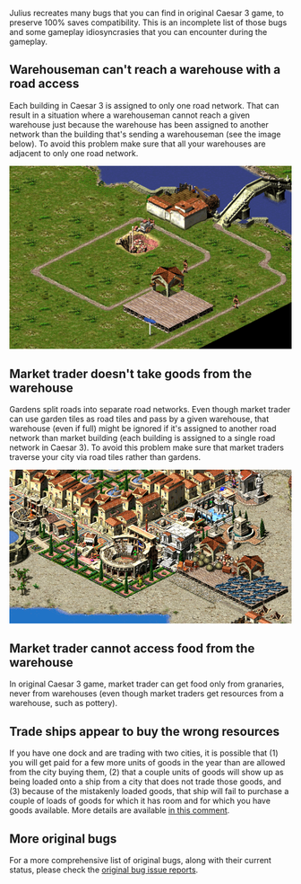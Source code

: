 Julius recreates many bugs that you can find in original Caesar 3 game, to preserve 100% saves compatibility. This is an incomplete list of those bugs and some gameplay idiosyncrasies that you can encounter during the gameplay.

## Warehouseman can't reach a warehouse with a road access

Each building in Caesar 3 is assigned to only one road network. That can result in a situation where a warehouseman cannot reach a given warehouse just because the warehouse has been assigned to another network than the building that's sending a warehouseman (see the image below). To avoid this problem make sure that all your warehouses are adjacent to only one road network.

![Bugs - two road networks](images/bugs_two_road_networks.png)

## Market trader doesn't take goods from the warehouse

Gardens split roads into separate road networks. Even though market trader can use garden tiles as road tiles and pass by a given warehouse, that warehouse (even if full) might be ignored if it's assigned to another road network than market building (each building is assigned to a single road network in Caesar 3). To avoid this problem make sure that market traders traverse your city via road tiles rather than gardens.

![Bugs - two road networks](images/bugs_gardens.png)

## Market trader cannot access food from the warehouse

In original Caesar 3 game, market trader can get food only from granaries, never from warehouses (even though market traders get resources from a warehouse, such as pottery).

## Trade ships appear to buy the wrong resources

If you have one dock and are trading with two cities, it is possible that (1) you will get paid for a few more units of goods in the year than are allowed from the city buying them, (2) that a couple units of goods will show up as being loaded onto a ship from a city that does not trade those goods, and (3) because of the mistakenly loaded goods, that ship will fail to purchase a couple of loads of goods for which it has room and for which you have goods available. More details are available [in this comment](https://github.com/bvschaik/julius/issues/421#issuecomment-618942375).

## More original bugs

For a more comprehensive list of original bugs, along with their current status, please check the [original bug issue reports](https://github.com/bvschaik/julius/issues/labels/original%20issue%20from%20c3).
